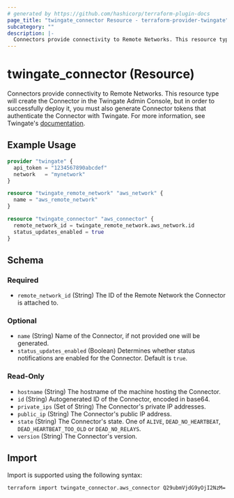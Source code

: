 ```yaml
---
# generated by https://github.com/hashicorp/terraform-plugin-docs
page_title: "twingate_connector Resource - terraform-provider-twingate"
subcategory: ""
description: |-
  Connectors provide connectivity to Remote Networks. This resource type will create the Connector in the Twingate Admin Console, but in order to successfully deploy it, you must also generate Connector tokens that authenticate the Connector with Twingate. For more information, see Twingate's documentation https://docs.twingate.com/docs/understanding-access-nodes.
---
```


# twingate_connector (Resource)

Connectors provide connectivity to Remote Networks. This resource type will create the Connector in the Twingate Admin Console, but in order to successfully deploy it, you must also generate Connector tokens that authenticate the Connector with Twingate. For more information, see Twingate's [documentation](https://docs.twingate.com/docs/understanding-access-nodes).

## Example Usage

```terraform
provider "twingate" {
  api_token = "1234567890abcdef"
  network   = "mynetwork"
}

resource "twingate_remote_network" "aws_network" {
  name = "aws_remote_network"
}

resource "twingate_connector" "aws_connector" {
  remote_network_id = twingate_remote_network.aws_network.id
  status_updates_enabled = true
}
```

<!-- schema generated by tfplugindocs -->
## Schema

### Required

- `remote_network_id` (String) The ID of the Remote Network the Connector is attached to.

### Optional

- `name` (String) Name of the Connector, if not provided one will be generated.
- `status_updates_enabled` (Boolean) Determines whether status notifications are enabled for the Connector. Default is `true`.

### Read-Only

- `hostname` (String) The hostname of the machine hosting the Connector.
- `id` (String) Autogenerated ID of the Connector, encoded in base64.
- `private_ips` (Set of String) The Connector's private IP addresses.
- `public_ip` (String) The Connector's public IP address.
- `state` (String) The Connector's state. One of `ALIVE`, `DEAD_NO_HEARTBEAT`, `DEAD_HEARTBEAT_TOO_OLD` or `DEAD_NO_RELAYS`.
- `version` (String) The Connector's version.

## Import

Import is supported using the following syntax:

```shell
terraform import twingate_connector.aws_connector Q29ubmVjdG9yOjI2NzM=
```
